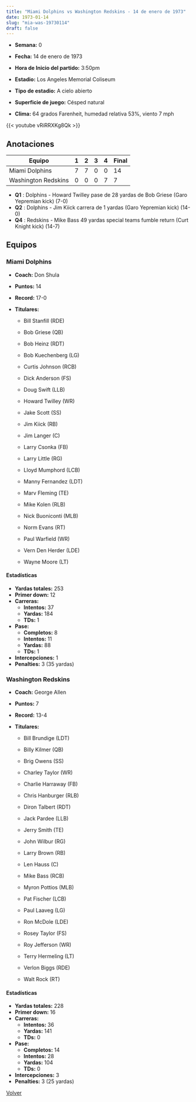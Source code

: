 ```yaml
---
title: "Miami Dolphins vs Washington Redskins - 14 de enero de 1973"
date: 1973-01-14
slug: "mia-was-19730114"
draft: false
---
```


* **Semana:** 0
* **Fecha:** 14 de enero de 1973

* **Hora de Inicio del partido:** 3:50pm
* **Estadio:** Los Angeles Memorial Coliseum
* **Tipo de estadio:** A cielo abierto
* **Superficie de juego:** Césped natural
* **Clima:** 64 grados Farenheit, humedad relativa 53%, viento 7 mph


{{< youtube vRiRRXKg8Qk >}}


## Anotaciones
| Equipo | 1 | 2 | 3 | 4 | Final |
|--------|---|---|---|---|-------|
| Miami Dolphins  | 7 | 7 | 0 | 0  | 14 |
| Washington Redskins  | 0 | 0 | 0 | 7  | 7 |
* **Q1** : Dolphins - Howard Twilley pase de 28 yardas de Bob Griese (Garo Yepremian kick) (7-0)
* **Q2** : Dolphins - Jim Kiick carrera de 1 yardas (Garo Yepremian kick) (14-0)
* **Q4** : Redskins - Mike Bass 49 yardas special teams fumble return (Curt Knight kick) (14-7)


## Equipos


### Miami Dolphins
* **Coach:** Don Shula
* **Puntos:** 14
* **Record:** 17-0
* **Titulares:** 

  * Bill Stanfill (RDE) 

  * Bob Griese (QB) 

  * Bob Heinz (RDT) 

  * Bob Kuechenberg (LG) 

  * Curtis Johnson (RCB) 

  * Dick Anderson (FS) 

  * Doug Swift (LLB) 

  * Howard Twilley (WR) 

  * Jake Scott (SS) 

  * Jim Kiick (RB) 

  * Jim Langer (C) 

  * Larry Csonka (FB) 

  * Larry Little (RG) 

  * Lloyd Mumphord (LCB) 

  * Manny Fernandez (LDT) 

  * Marv Fleming (TE) 

  * Mike Kolen (RLB) 

  * Nick Buoniconti (MLB) 

  * Norm Evans (RT) 

  * Paul Warfield (WR) 

  * Vern Den Herder (LDE) 

  * Wayne Moore (LT) 

#### Estadísticas
* **Yardas totales:** 253
* **Primer down:** 12
* **Carreras:**
  * **Intentos:** 37
  * **Yardas:** 184
  * **TDs:** 1
* **Pase:**
  * **Completos:** 8
  * **Intentos:** 11
  * **Yardas:** 88
  * **TDs:** 1
* **Intercepciones:** 1
* **Penalties:** 3 (35 yardas)

### Washington Redskins
* **Coach:** George Allen
* **Puntos:** 7
* **Record:** 13-4
* **Titulares:** 

  * Bill Brundige (LDT) 

  * Billy Kilmer (QB) 

  * Brig Owens (SS) 

  * Charley Taylor (WR) 

  * Charlie Harraway (FB) 

  * Chris Hanburger (RLB) 

  * Diron Talbert (RDT) 

  * Jack Pardee (LLB) 

  * Jerry Smith (TE) 

  * John Wilbur (RG) 

  * Larry Brown (RB) 

  * Len Hauss (C) 

  * Mike Bass (RCB) 

  * Myron Pottios (MLB) 

  * Pat Fischer (LCB) 

  * Paul Laaveg (LG) 

  * Ron McDole (LDE) 

  * Rosey Taylor (FS) 

  * Roy Jefferson (WR) 

  * Terry Hermeling (LT) 

  * Verlon Biggs (RDE) 

  * Walt Rock (RT) 

#### Estadísticas
* **Yardas totales:** 228
* **Primer down:** 16
* **Carreras:**
  * **Intentos:** 36
  * **Yardas:** 141
  * **TDs:** 0
* **Pase:**
  * **Completos:** 14
  * **Intentos:** 28
  * **Yardas:** 104
  * **TDs:** 0
* **Intercepciones:** 3
* **Penalties:** 3 (25 yardas)


[Volver](/historia/1972)
